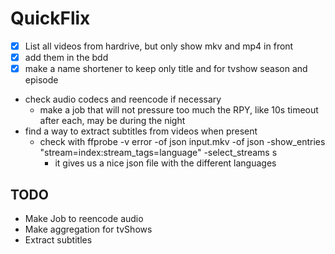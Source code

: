 # QuickFlix

- [x] List all videos from hardrive, but only show mkv and mp4 in front
- [x] add them in the bdd
- [x] make a name shortener to keep only title and for tvshow season and episode
- check audio codecs and reencode if necessary
  - make a job that will not pressure too much the RPY, like 10s timeout after each, may be during the night
- find a way to extract subtitles from videos when present
  - check with ffprobe -v error -of json input.mkv -of json -show_entries "stream=index:stream_tags=language" -select_streams s
    - it gives us a nice json file with the different languages

## TODO

- Make Job to reencode audio
- Make aggregation for tvShows
- Extract subtitles
